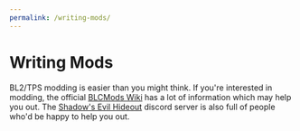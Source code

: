 ```yaml
---
permalink: /writing-mods/
---
```


# Writing Mods

BL2/TPS modding is easier than you might think.  If you're interested in modding, the
official [BLCMods Wiki](https://github.com/BLCM/BLCMods/wiki) has a lot of information
which may help you out.  The [Shadow's Evil Hideout](/community/) discord server is also full of
people who'd be happy to help you out.
